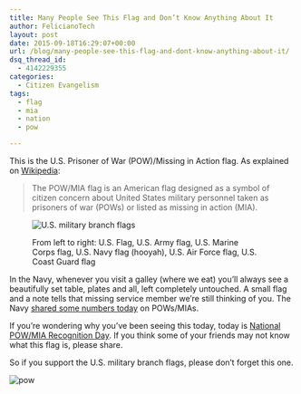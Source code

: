 ```yaml
---
title: Many People See This Flag and Don’t Know Anything About It
author: FelicianoTech
layout: post
date: 2015-09-18T16:29:07+00:00
url: /blog/many-people-see-this-flag-and-dont-know-anything-about-it/
dsq_thread_id:
  - 4142229355
categories:
  - Citizen Evangelism
tags:
  - flag
  - mia
  - nation
  - pow

---
```

This is the U.S. Prisoner of War (POW)/Missing in Action flag. As explained on <a href="https://en.wikipedia.org/wiki/POW/MIA_flag" target="_blank">Wikipedia</a>:

> The POW/MIA flag is an American flag designed as a symbol of citizen concern about United States military personnel taken as prisoners of war (POWs) or listed as missing in action (MIA).

<!--more--><figure id="attachment_651" style="width: 400px" class="wp-caption alignright">

<img class="wp-image-651" src="https://i1.wp.com/felicianotech.com/wp-content/uploads/2015/09/military-flags-600x450.jpg?resize=400%2C300&#038;ssl=1" alt="U.S. military branch flags" srcset="https://i1.wp.com/feliciano.tech/wp-content/uploads/2015/09/military-flags.jpg?resize=600%2C450&ssl=1 600w, https://i1.wp.com/feliciano.tech/wp-content/uploads/2015/09/military-flags.jpg?w=1600&ssl=1 1600w, https://i1.wp.com/feliciano.tech/wp-content/uploads/2015/09/military-flags.jpg?w=1280&ssl=1 1280w" sizes="(max-width: 400px) 100vw, 400px" data-recalc-dims="1" /><figcaption class="wp-caption-text">From left to right: U.S. Flag, U.S. Army flag, U.S. Marine Corps flag, U.S. Navy flag (hooyah), U.S. Air Force flag, U.S. Coast Guard flag</figcaption></figure> 

In the Navy, whenever you visit a galley (where we eat) you&#8217;ll always see a beautifully set table, plates and all, left completely untouched. A small flag and a note tells that missing service member we&#8217;re still thinking of you. The Navy <a href="http://navylive.dodlive.mil/2015/09/17/by-the-numbers-the-navys-missing-in-action/" target="_blank">shared some numbers today</a> on POWs/MIAs.

If you&#8217;re wondering why you&#8217;ve been seeing this today, today is <a href="http://www.timeanddate.com/holidays/us/pow-mia-recognition-day" target="_blank">National POW/MIA Recognition Day</a>. If you think some of your friends may not know what this flag is, please share.

So if you support the U.S. military branch flags, please don&#8217;t forget this one.

<img class="aligncenter wp-image-691" src="https://i2.wp.com/felicianotech.com/wp-content/uploads/2015/09/pow-453x600.jpg?resize=300%2C397&#038;ssl=1" alt="pow" srcset="https://i1.wp.com/feliciano.tech/wp-content/uploads/2015/09/pow.jpg?resize=453%2C600&ssl=1 453w, https://i1.wp.com/feliciano.tech/wp-content/uploads/2015/09/pow.jpg?w=616&ssl=1 616w" sizes="(max-width: 300px) 100vw, 300px" data-recalc-dims="1" />

&nbsp;